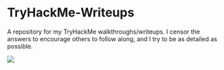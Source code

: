 # TryHackMe-Writeups
A repository for my TryHackMe walkthroughs/writeups. I censor the answers to encourage others to follow along, and I try to be as detailed as possible.

<img src="https://tryhackme-badges.s3.amazonaws.com/ZephyrEx.png" />

